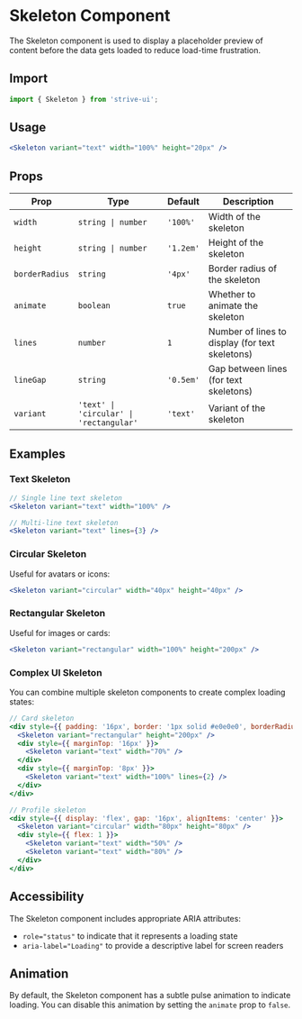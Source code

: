 # Skeleton Component

The Skeleton component is used to display a placeholder preview of content before the data gets loaded to reduce load-time frustration.

## Import

```jsx
import { Skeleton } from 'strive-ui';
```

## Usage

```jsx
<Skeleton variant="text" width="100%" height="20px" />
```

## Props

| Prop | Type | Default | Description |
|------|------|---------|-------------|
| `width` | `string \| number` | `'100%'` | Width of the skeleton |
| `height` | `string \| number` | `'1.2em'` | Height of the skeleton |
| `borderRadius` | `string` | `'4px'` | Border radius of the skeleton |
| `animate` | `boolean` | `true` | Whether to animate the skeleton |
| `lines` | `number` | `1` | Number of lines to display (for text skeletons) |
| `lineGap` | `string` | `'0.5em'` | Gap between lines (for text skeletons) |
| `variant` | `'text' \| 'circular' \| 'rectangular'` | `'text'` | Variant of the skeleton |

## Examples

### Text Skeleton

```jsx
// Single line text skeleton
<Skeleton variant="text" width="100%" />

// Multi-line text skeleton
<Skeleton variant="text" lines={3} />
```

### Circular Skeleton

Useful for avatars or icons:

```jsx
<Skeleton variant="circular" width="40px" height="40px" />
```

### Rectangular Skeleton

Useful for images or cards:

```jsx
<Skeleton variant="rectangular" width="100%" height="200px" />
```

### Complex UI Skeleton

You can combine multiple skeleton components to create complex loading states:

```jsx
// Card skeleton
<div style={{ padding: '16px', border: '1px solid #e0e0e0', borderRadius: '8px' }}>
  <Skeleton variant="rectangular" height="200px" />
  <div style={{ marginTop: '16px' }}>
    <Skeleton variant="text" width="70%" />
  </div>
  <div style={{ marginTop: '8px' }}>
    <Skeleton variant="text" width="100%" lines={2} />
  </div>
</div>

// Profile skeleton
<div style={{ display: 'flex', gap: '16px', alignItems: 'center' }}>
  <Skeleton variant="circular" width="80px" height="80px" />
  <div style={{ flex: 1 }}>
    <Skeleton variant="text" width="50%" />
    <Skeleton variant="text" width="80%" />
  </div>
</div>
```

## Accessibility

The Skeleton component includes appropriate ARIA attributes:
- `role="status"` to indicate that it represents a loading state
- `aria-label="Loading"` to provide a descriptive label for screen readers

## Animation

By default, the Skeleton component has a subtle pulse animation to indicate loading. You can disable this animation by setting the `animate` prop to `false`.
